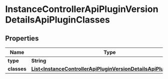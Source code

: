 

# InstanceControllerApiPluginVersionDetailsApiPluginClasses


## Properties

| Name | Type | Description | Notes |
|------------ | ------------- | ------------- | -------------|
|**type** | **String** |  |  [optional] |
|**classes** | [**List&lt;InstanceControllerApiPluginVersionDetailsApiPluginClass&gt;**](InstanceControllerApiPluginVersionDetailsApiPluginClass.md) |  |  [optional] |



